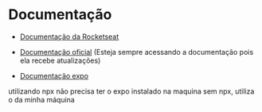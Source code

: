 # Documentação

- [Documentação da Rocketseat](https://react-native.rocketseat.dev/)
- [Documentação oficial](https://reactnative.dev/)
(Esteja sempre acessando a documentação pois ela recebe atualizações)

- [Documentação expo](https://docs.expo.dev/)

utilizando npx não precisa ter o expo instalado na maquina
sem npx, utiliza o da minha máquina